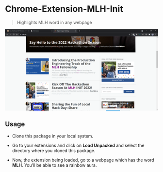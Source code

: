 # Chrome-Extension-MLH-Init
> Highlights MLH word in any webpage

![screenshot](https://github.com/AmitrajitDas/Chrome-Extension-MLH-Init/blob/main/screenshot.png)

## Usage

* Clone this package in your local system.

* Go to your extensions and click on **Load Unpacked** and select the directory where you cloned this package.

* Now, the extension being loaded, go to a webpage which has the word **MLH**. You'll be able to see a rainbow aura.
